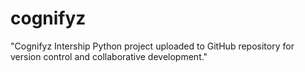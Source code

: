 # cognifyz
"Cognifyz Intership Python project uploaded to GitHub repository for version control and collaborative development."
